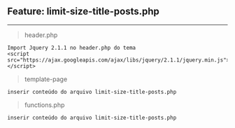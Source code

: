 ## Feature: limit-size-title-posts.php

---

> header.php

    Import Jquery 2.1.1 no header.php do tema
    <script src="https://ajax.googleapis.com/ajax/libs/jquery/2.1.1/jquery.min.js"></script>

> template-page

    inserir conteúdo do arquivo limit-size-title-posts.php

> functions.php

    inserir conteúdo do arquivo limit-size-title-posts.php
